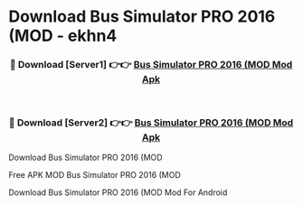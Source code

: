 # Download Bus Simulator PRO 2016 (MOD - ekhn4



<div align="center">
<h3>🔴 Download [Server1] 👉👉 <a href="https://momento.my/?title=Bus_Simulator_PRO_2016_(MOD">Bus Simulator PRO 2016 (MOD Mod Apk</a></h3><br>

<h3>🔴 Download [Server2] 👉👉 <a href="https://momento.my/?title=Bus_Simulator_PRO_2016_(MOD">Bus Simulator PRO 2016 (MOD Mod Apk</a></h3>
</div>



Download Bus Simulator PRO 2016 (MOD 

Free APK MOD Bus Simulator PRO 2016 (MOD 

Download Bus Simulator PRO 2016 (MOD Mod For Android
